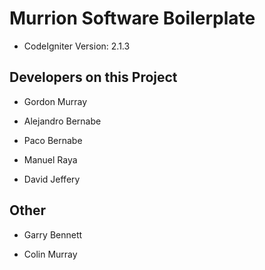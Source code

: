 Murrion Software  Boilerplate
============================

- CodeIgniter Version: 2.1.3

Developers on this Project
--------------------------

- Gordon Murray

- Alejandro Bernabe

- Paco Bernabe

- Manuel Raya

- David Jeffery

Other
-----

- Garry Bennett

- Colin Murray
